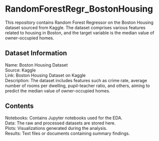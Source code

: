 # RandomForestRegr_BostonHousing
This repository contains  Random Forest Regressor on the Boston Housing dataset sourced from Kaggle. The dataset comprises various features related to housing in Boston, and the target variable is the median value of owner-occupied homes.

## Dataset Information
Name: Boston Housing Dataset<br>
Source: Kaggle<br>
Link: Boston Housing Dataset on Kaggle<br>
Description: The dataset includes features such as crime rate, average number of rooms per dwelling, pupil-teacher ratio, and others, aiming to predict the median value of owner-occupied homes.

## Contents
Notebooks: Contains Jupyter notebooks used for the EDA.<br>
Data: The raw and processed datasets are stored here.<br>
Plots: Visualizations generated during the analysis.<br>
Results: Text files or documents containing summary findings.
